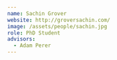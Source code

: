 ```yaml
---
name: Sachin Grover
website: http://groversachin.com/
image: /assets/people/sachin.jpg
role: PhD Student
advisors:
  - Adam Perer
---
```

